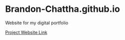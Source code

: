 # Brandon-Chattha.github.io
Website for my digital portfolio

[Project Website Link](https://carbonate1.github.io/Brandon-Chattha.github.io/)
